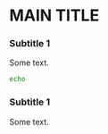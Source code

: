 MAIN TITLE
==========

### Subtitle 1

Some text.

```bash
echo
```

### Subtitle 1

Some text.

```bash

```
